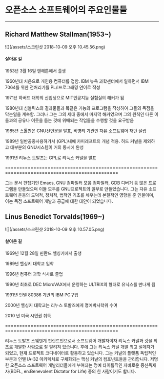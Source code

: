 # 오픈소스 소프트웨어의 주요인물들

---

## Richard Matthew Stallman\(1953~\)

![](/assets/스크린샷 2018-10-09 오후 10.45.56.png)

#### 살아온 길

1953년 3월 16일 맨해튼에서 출생

1960년대 처음으로 개인용 컴퓨터를 접함. IBM 뉴욕 과학센터에서 일하면서 IBM 7064를 위한 전처리기를 PL/I프로그래밍 언어로 작성

1971년 하버드 대학의 신입생으로 MIT인공지능 실험실의 해커가 됨

1980년대 심볼릭스의 결과물들과 똑같은 기능의 프로그램을 작성하여 그들의 독점을 막는일을 계속함. 그러나 그는 그의 세대 중에서 마지막 해커였으며 그의 원칙인 다른 이들과의 공유나 이웃을 돕는 것에 위배되는 작업들을 수행할 것을 요구받음

1985년 스톨만은 GNU선언문을 발표, 비영리 기관인 자유 소프트웨어 재단 설립

1989년 일반공중사용허가서 \(GPL\)내에 카피레프트의 개념 적용. 허드 커널을 제외하고 대부분의 GNU시스템이 거의 동시에 완성

1991년 리누스 토발즈는 GPL로 리눅스 커널을 발표

==============================================================================================

그는 문서 편집기인 Emacs, GNU 컴파일러 모음 컴파일러, GDB 디버거 등 많은 프로그램을 만들었으며 이들 모두를 GNU프로젝트의 일부로 만들었습니다. 그는 자유 소프트웨어 운동의 도덕적, 정치적, 법적인 기초를 세우는데 본질적인 영향을 준 인물이며, 이는 독점 소프트웨어 개발과 공급에 대한 대안이 되었습니다.

## Linus Benedict Torvalds\(1969~\)

![](/assets/스크린샷 2018-10-09 오후 10.57.05.png)

#### 살아온 길

1969년 12월 28일 핀란드 헬싱키에서 출생

1989년 헬싱키 대학교 입학

1996년 컴퓨터 과학 석사로 졸업

1990년 최초로 DEC MicroVAX에서 운영하는 ULTRIX의 형태로 유닉스를 만나게 됨

1991년 인텔 80386 기반의 IBM PC구입

2000년 헬싱키 대학교는 리누스 토발즈에게 명예박사학위 수여

2010 년 미국 시민권 취득

==============================================================================================

리누스 토발즈 스웨덴계 핀란드인으로서 소프트웨어 개발자이자 리눅스 커널과 깃을 최초로 개발한 사람으로 잘 알려져 있습니다. 후에 그는 리눅스 커널 개발 최고 설계자가 되었고, 현재 프로젝트 코디네이터로 활동하고 있습니다. 그는 커널의 플랫폼 독립적인 부분과 인텔 IA-32 아키텍처로 구체화되는 핵심 커널의 컴포넌트들을 관리합니다. 저명한 오픈소스 소프트웨어 개발리더들에게 부여되는 명예 타이틀직인 자비로운 종신독재자\(BDFL, en:Benevolent Dictator for Life\) 중의 한 사람이기도 합니다.

#### 




